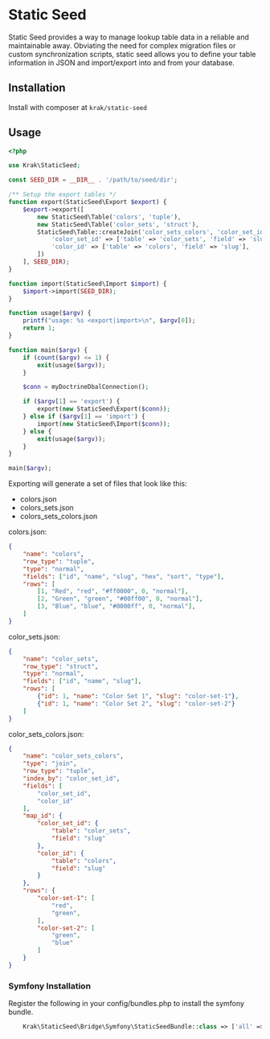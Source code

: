 # Static Seed

Static Seed provides a way to manage lookup table data in a reliable and maintainable away. Obviating the need for complex migration files or custom synchronization scripts, static seed allows you to define your table information in JSON and import/export into and from your database.

## Installation

Install with composer at `krak/static-seed`

## Usage

```php
<?php

use Krak\StaticSeed;

const SEED_DIR = __DIR__ . '/path/to/seed/dir';

/** Setup the export tables */
function export(StaticSeed\Export $export) {
    $export->export([
        new StaticSeed\Table('colors', 'tuple'),
        new StaticSeed\Table('color_sets', 'struct'),
        StaticSeed\Table::createJoin('color_sets_colors', 'color_set_id', [
            'color_set_id' => ['table' => 'color_sets', 'field' => 'slug'],
            'color_id' => ['table' => 'colors', 'field' => 'slug'],
        ])
    ], SEED_DIR);
}

function import(StaticSeed\Import $import) {
    $import->import(SEED_DIR);
}

function usage($argv) {
    printf("usage: %s <export|import>\n", $argv[0]);
    return 1;
}

function main($argv) {
    if (count($argv) <= 1) {
        exit(usage($argv));
    }

    $conn = myDoctrineDbalConnection();

    if ($argv[1] == 'export') {
        export(new StaticSeed\Export($conn));
    } else if ($argv[1] == 'import') {
        import(new StaticSeed\Import($conn));
    } else {
        exit(usage($argv));
    }
}

main($argv);
```

Exporting will generate a set of files that look like this:

- colors.json
- colors_sets.json
- colors_sets_colors.json

colors.json:

```json
{
    "name": "colors",
    "row_type": "tuple",
    "type": "normal",
    "fields": ["id", "name", "slug", "hex", "sort", "type"],
    "rows": [
        [1, "Red", "red", "#ff0000", 0, "normal"],
        [2, "Green", "green", "#00ff00", 0, "normal"],
        [3, "Blue", "blue", "#0000ff", 0, "normal"],
    ]
}

```

color_sets.json:

```json
{
    "name": "color_sets",
    "row_type": "struct",
    "type": "normal",
    "fields": ["id", "name", "slug"],
    "rows": [
        {"id": 1, "name": "Color Set 1", "slug": "color-set-1"},
        {"id": 1, "name": "Color Set 2", "slug": "color-set-2"}
    ]
}
```

color_sets_colors.json:

```json
{
    "name": "color_sets_colors",
    "type": "join",
    "row_type": "tuple",
    "index_by": "color_set_id",
    "fields": [
        "color_set_id",
        "color_id"
    ],
    "map_id": {
        "color_set_id": {
            "table": "color_sets",
            "field": "slug"
        },
        "color_id": {
            "table": "colors",
            "field": "slug"
        }
    },
    "rows": {
        "color-set-1": [
            "red",
            "green",
        ],
        "color-set-2": [
            "green",
            "blue"
        ]
    }
}
```

### Symfony Installation

Register the following in your config/bundles.php to install the symfony bundle.

```php
    Krak\StaticSeed\Bridge\Symfony\StaticSeedBundle::class => ['all' => true],
```
